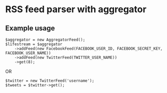 RSS feed parser with aggregator
===============================

Example usage
-------------

	$aggregator = new AggregatorFeed();
	$lifestream = $aggregator
		->addFeed(new FacebookFeed(FACEBOOK_USER_ID, FACEBOOK_SECRET_KEY, FACEBOOK_USER_NAME))
		->addFeed(new TwitterFeed(TWITTER_USER_NAME))
		->get(8);

OR

	$twitter = new TwitterFeed('username');
	$tweets = $twitter->get();